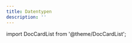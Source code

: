 ```yaml
---
title: Datentypen
description: ''
---
```


import DocCardList from '@theme/DocCardList';

<DocCardList />